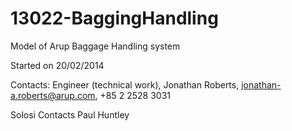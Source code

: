 13022-BaggingHandling
========================

Model of Arup Baggage Handling system

Started on 20/02/2014

Contacts:
Engineer (technical work), Jonathan Roberts, jonathan-a.roberts@arup.com, +85 2 2528 3031

Solosi Contacts
Paul Huntley

